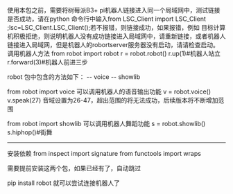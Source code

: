 使用本包之前，需要将树莓派B3+ pi机器人链接进入同一个局域网中，测试链接是否成功，请在python 命令行中输入from LSC_Client import LSC_Client ;lsc=LSC_Client.LSC_Client();若不报错，则链接成功，如果报错，例如 目标计算机积极拒绝，则说明机器人没有成功链接进入局域网中，请重新链接，或者机器人链接进入局域网，但是机器人的robortserver服务器没有启动，请请检查启动。
调用机器人方法
from robot import robot 
r = robot.robot()
r.up(1)#机器人站立
r.forward(3)#机器人前进三步

robot 包中包含的方法如下：
 -- voice
 -- showlib
 
 from robot import voice 
 可以调用机器人的语音输出功能
 v = robot.voice()
 v.speak(27)
 音域设置为26-47，超出范围的将无法成功，后续版本将不断增加范围
 
 from robot import showlib
 可以调用机器人舞蹈功能
 s = robot.showlib()
 s.hiphop()#街舞
 
 -----------------------------------------------------
 安装依赖 
from inspect import signature
from functools import wraps

需要提前安装这两个包，如果已经有了，自动跳过

pip install robot
就可以尝试连接机器人了